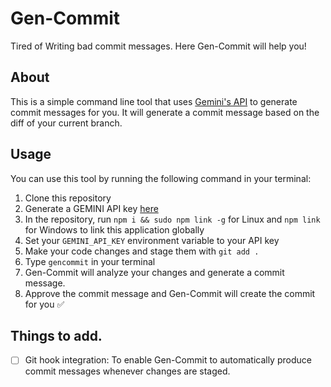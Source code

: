 # Gen-Commit
Tired of Writing bad commit messages. Here Gen-Commit will help you!

## About

This is a simple command line tool that uses [Gemini's API](https://github.com/google/generative-ai) to generate commit messages for you. It will generate a commit message based on the diff of your current branch.

## Usage

You can use this tool by running the following command in your terminal:

1. Clone this repository
2. Generate a GEMINI API key [here](https://aistudio.google.com/app/apikey )	
3. In the repository, run `npm i && sudo npm link -g` for Linux and `npm link` for Windows to link this application globally
4. Set your `GEMINI_API_KEY` environment variable to your API key	
5. Make your code changes and stage them with `git add .`	
6. Type `gencommit` in your terminal	
7. Gen-Commit will analyze your changes and generate a commit message.
8. Approve the commit message and Gen-Commit will create the commit for you ✅

## Things to add.
- [ ] Git hook integration: To enable Gen-Commit to automatically produce commit messages whenever changes are staged.


